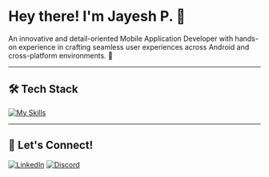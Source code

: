 # Hey there! I'm Jayesh P. 👋

An innovative and detail-oriented Mobile Application Developer with hands-on experience in crafting seamless user experiences across Android and cross-platform environments. 🚀

---

## 🛠️ Tech Stack


[![My Skills](https://skillicons.dev/icons?i=kotlin,androidstudio,firebase,mysql,aws,unity,flutter,python,java,vscode,git,github,linux,apple,windows)](https://github.com/iJayeshPatil)
 
---

## 🤝 Let's Connect!

[![LinkedIn](https://skillicons.dev/icons?i=linkedin)](https://www.linkedin.com/in/jayesh8/)  [![Discord](https://skillicons.dev/icons?i=discord)](https://discord.com/channels/@me/842394087474593862)
